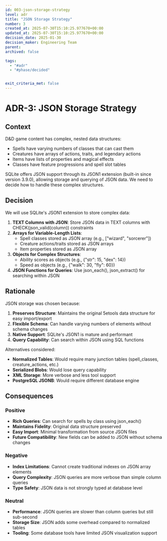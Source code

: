```yaml
---
id: 003-json-storage-strategy
level: adr
title: "JSON Storage Strategy"
number: 3
created_at: 2025-07-30T15:10:25.977670+00:00
updated_at: 2025-07-30T15:10:25.977670+00:00
decision_date: 2025-01-30
decision_maker: Engineering Team
parent: 
archived: false

tags:
  - "#adr"
  - "#phase/decided"


exit_criteria_met: false
---
```


# ADR-3: JSON Storage Strategy

## Context

D&D game content has complex, nested data structures:
- Spells have varying numbers of classes that can cast them
- Creatures have arrays of actions, traits, and legendary actions
- Items have lists of properties and magical effects
- Classes have feature progressions and spell slot tables

SQLite offers JSON support through its JSON1 extension (built-in since version 3.9.0), allowing storage and querying of JSON data. We need to decide how to handle these complex structures.

## Decision

We will use SQLite's JSON1 extension to store complex data:

1. **TEXT Columns with JSON**: Store JSON data in TEXT columns with CHECK(json_valid(column)) constraints
2. **Arrays for Variable-Length Lists**: 
   - Spell classes stored as JSON array (e.g., ["wizard", "sorcerer"])
   - Creature actions/traits stored as JSON arrays
   - Item properties stored as JSON array
3. **Objects for Complex Structures**:
   - Ability scores as objects (e.g., {"str": 15, "dex": 14})
   - Speed as objects (e.g., {"walk": 30, "fly": 60})
4. **JSON Functions for Queries**: Use json_each(), json_extract() for searching within JSON

## Rationale

JSON storage was chosen because:

1. **Preserves Structure**: Maintains the original 5etools data structure for easy import/export
2. **Flexible Schema**: Can handle varying numbers of elements without schema changes
3. **Native Support**: SQLite's JSON1 is mature and performant
4. **Query Capability**: Can search within JSON using SQL functions

Alternatives considered:
- **Normalized Tables**: Would require many junction tables (spell_classes, creature_actions, etc.)
- **Serialized Blobs**: Would lose query capability
- **XML Storage**: More verbose and less tool support
- **PostgreSQL JSONB**: Would require different database engine

## Consequences

### Positive
- **Rich Queries**: Can search for spells by class using json_each()
- **Maintains Fidelity**: Original data structure preserved
- **Easy Import**: Minimal transformation from source JSON files
- **Future Compatibility**: New fields can be added to JSON without schema changes

### Negative
- **Index Limitations**: Cannot create traditional indexes on JSON array elements
- **Query Complexity**: JSON queries are more verbose than simple column queries
- **Type Safety**: JSON data is not strongly typed at database level

### Neutral
- **Performance**: JSON queries are slower than column queries but still sub-second
- **Storage Size**: JSON adds some overhead compared to normalized tables
- **Tooling**: Some database tools have limited JSON visualization support
